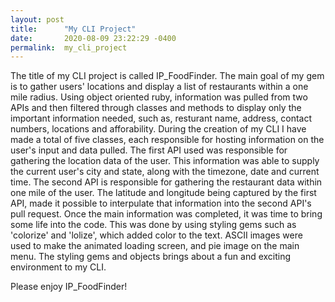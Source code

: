 ```yaml
---
layout: post
title:      "My CLI Project"
date:       2020-08-09 23:22:29 -0400
permalink:  my_cli_project
---
```



The title of my CLI project is called IP_FoodFinder. The main goal of my gem is to gather users' locations and display a list of restaurants within a one mile radius. Using object oriented ruby, information was pulled from two APIs and then filtered through classes and methods to display only the important information needed, such as, resturant name, address, contact numbers, locations and afforability. During the creation of my CLI I have made a total of five classes, each responsible for hosting information on the user's input and data pulled. The first API used was responsible for gathering the location data of the user. This information was able to supply the current user's city and state, along with the timezone, date and current time. The second API is responsible for gathering the restaurant data within one mile of the user. The latitude and longitude being captured by the first API, made it possible to interpulate that information into the second API's pull request. Once the main information was completed, it was time to bring some life into the code. This was done by using styling gems such as 'colorize' and 'lolize', which added color to the text. ASCII images were used to make the animated loading screen, and pie image on the main menu. The styling gems and objects brings about a fun and exciting environment to my CLI. 

Please enjoy IP_FoodFinder!
